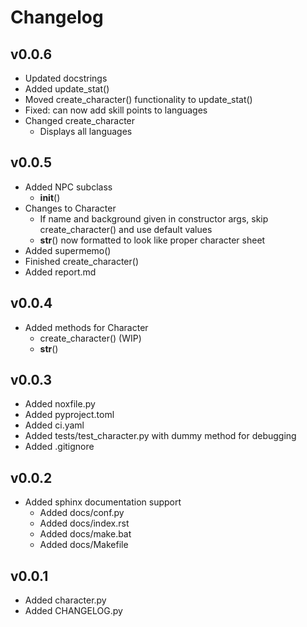 # Changelog

## v0.0.6
- Updated docstrings
- Added update_stat()
- Moved create_character() functionality to update_stat()
- Fixed: can now add skill points to languages
- Changed create_character
  - Displays all languages

## v0.0.5
- Added NPC subclass
  - __init__()
- Changes to Character
  - If name and background given in constructor args, skip create_character() and use default values
  - __str__() now formatted to look like proper character sheet
- Added supermemo()
- Finished create_character()
- Added report.md

## v0.0.4
- Added methods for Character
  - create_character() (WIP)
  - __str__()

## v0.0.3
- Added noxfile.py
- Added pyproject.toml
- Added ci.yaml
- Added tests/test_character.py with dummy method for debugging
- Added .gitignore

## v0.0.2
- Added sphinx documentation support
  - Added docs/conf.py
  - Added docs/index.rst
  - Added docs/make.bat
  - Added docs/Makefile

## v0.0.1
- Added character.py
- Added CHANGELOG.py